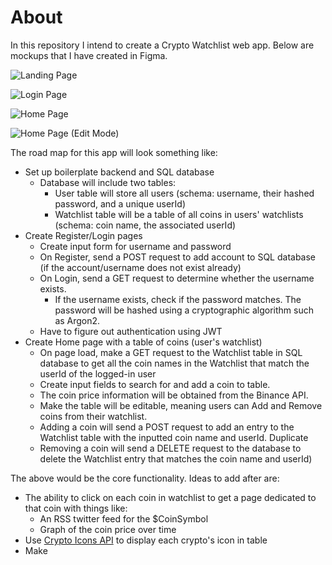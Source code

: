# About

In this repository I intend to create a Crypto Watchlist web app. Below are mockups that I have created in Figma.

![Landing Page](https://user-images.githubusercontent.com/52224377/110894620-ca561100-82bd-11eb-93b0-fd9280d44ed0.png)

![Login Page](https://user-images.githubusercontent.com/52224377/110894623-cde99800-82bd-11eb-8b3a-b02c25cd0d12.png)

![Home Page](https://user-images.githubusercontent.com/52224377/110894627-d0e48880-82bd-11eb-89dc-50163993afb5.png)

![Home Page (Edit Mode)](https://user-images.githubusercontent.com/52224377/110894630-d17d1f00-82bd-11eb-9461-dd31596bb012.png)

The road map for this app will look something like:

- Set up boilerplate backend and SQL database
     - Database will include two tables:
          - User table will store all users (schema: username, their hashed password, and a unique userId)
          - Watchlist table will be a table of all coins in users' watchlists (schema: coin name, the associated userId)
- Create Register/Login pages
     - Create input form for username and password
     - On Register, send a POST request to add account to SQL database (if the account/username does not exist already)
     - On Login, send a GET request to determine whether the username exists.
          - If the username exists, check if the password matches. The password will be hashed using a cryptographic algorithm such as Argon2.
     - Have to figure out authentication using JWT
- Create Home page with a table of coins (user's watchlist)
     - On page load, make a GET request to the Watchlist table in SQL database to get all the coin names in the Watchlist that match the userId of the logged-in user
     - Create input fields to search for and add a coin to table.
     - The coin price information will be obtained from the Binance API.
     - Make the table will be editable, meaning users can Add and Remove coins from their watchlist.
     - Adding a coin will send a POST request to add an entry to the Watchlist table with the inputted coin name and userId. Duplicate
     - Removing a coin will send a DELETE request to the database to delete the Watchlist entry that matches the coin name and userId)

The above would be the core functionality. Ideas to add after are:

- The ability to click on each coin in watchlist to get a page dedicated to that coin with things like:
     - An RSS twitter feed for the $CoinSymbol
     - Graph of the coin price over time
- Use [Crypto Icons API](https://cryptoicons.org/) to display each crypto's icon in table
- Make
